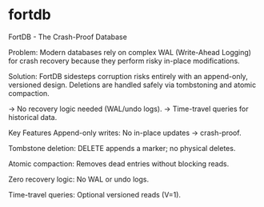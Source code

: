 # fortdb
FortDB - The Crash-Proof Database

Problem: Modern databases rely on complex WAL (Write-Ahead Logging) for crash recovery because they perform risky in-place modifications.

Solution: FortDB sidesteps corruption risks entirely with an append-only, versioned design. Deletions are handled safely via tombstoning and atomic compaction.

→ No recovery logic needed (WAL/undo logs).
→ Time-travel queries for historical data.

Key Features
Append-only writes: No in-place updates → crash-proof.

Tombstone deletion: DELETE appends a marker; no physical deletes.

Atomic compaction: Removes dead entries without blocking reads.

Zero recovery logic: No WAL or undo logs.

Time-travel queries: Optional versioned reads (V=1).
